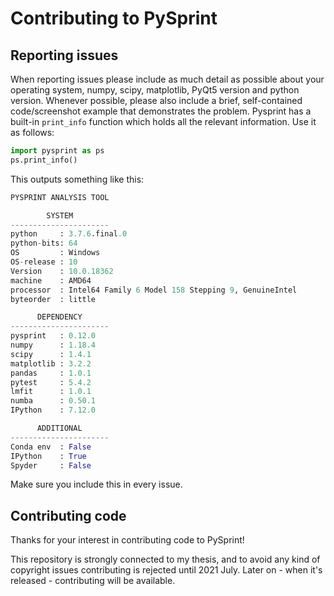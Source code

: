 # Contributing to PySprint

## Reporting issues

When reporting issues please include as much detail as possible about your
operating system, numpy, scipy, matplotlib, PyQt5 version and python version. Whenever possible,
please also include a brief, self-contained code/screenshot example that demonstrates the problem.
Pysprint has a built-in `print_info` function which holds all the relevant information. Use it as follows:

```python
import pysprint as ps
ps.print_info()
```

This outputs something like this:

```python
PYSPRINT ANALYSIS TOOL

        SYSTEM
----------------------
python     : 3.7.6.final.0
python-bits: 64
OS         : Windows
OS-release : 10
Version    : 10.0.18362
machine    : AMD64
processor  : Intel64 Family 6 Model 158 Stepping 9, GenuineIntel
byteorder  : little

      DEPENDENCY
----------------------
pysprint   : 0.12.0
numpy      : 1.18.4
scipy      : 1.4.1
matplotlib : 3.2.2
pandas     : 1.0.1
pytest     : 5.4.2
lmfit      : 1.0.1
numba      : 0.50.1
IPython    : 7.12.0

      ADDITIONAL
----------------------
Conda env  : False
IPython    : True
Spyder     : False
```

Make sure you include this in every issue.

## Contributing code

Thanks for your interest in contributing code to PySprint!

This repository is strongly connected to my thesis, and to avoid any kind of copyright issues contributing is rejected until 2021 July.
Later on - when it's released - contributing will be available.
